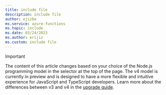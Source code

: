 ```yaml
---
title: include file
description: include file
author: ejizba
ms.service: azure-functions
ms.topic: include
ms.date: 03/24/2023
ms.author: erijiz
ms.custom: include file
---
```


> [!IMPORTANT]
> The content of this article changes based on your choice of the Node.js programming model in the selector at the top of the page. The v4 model is currently in preview and is designed to have a more flexible and intuitive experience for JavaScript and TypeScript developers. Learn more about the differences between v3 and v4 in the [upgrade guide](../articles/azure-functions/functions-node-upgrade-v4.md).